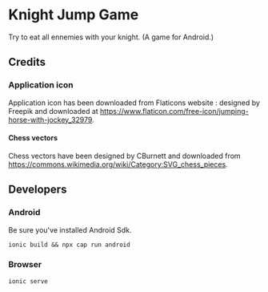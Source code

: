 # Knight Jump Game

Try to eat all ennemies with your knight.
(A game for Android.)

## Credits

### Application icon

Application icon has been downloaded from Flaticons website : designed by Freepik and downloaded at https://www.flaticon.com/free-icon/jumping-horse-with-jockey_32979.

#### Chess vectors

Chess vectors have been designed by CBurnett and downloaded from https://commons.wikimedia.org/wiki/Category:SVG_chess_pieces.

## Developers

### Android

Be sure you've installed Android Sdk.

`ionic build && npx cap run android`

### Browser

`ionic serve`
